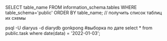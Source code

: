 SELECT table_name FROM information_schema.tables  WHERE table_schema='public' ORDER BY table_name;
// получить список таблиц их схемы

psql -U diaryus -d diarydb
gonkpong
#выборка по дате
select * from public.task where date(data) = '2022-01-03';